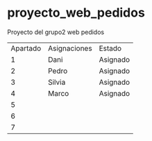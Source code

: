 # proyecto_web_pedidos
Proyecto del grupo2 web pedidos
<table>
	<tr>
		<td>Apartado</td>
		<td>Asignaciones</td>
		<td>Estado</td>
  	</tr>
	<tr>
		<td>1</td>
		<td>Dani</td>
		<td>Asignado</td>
  	</tr>
  	<tr>
    		<td>2</td>
	  	<td>Pedro</td>
	  	<td>Asignado</td>
  	</tr>
  	<tr>
    		<td>3</td>
	  	<td>Silvia</td>
	  	<td>Asignado</td>
	</tr>
	<tr>
		<td>4</td>
		<td>Marco</td>
		<td>Asignado</td>
	</tr>
	<tr>
		<td>5</td>
		<td></td>
		<td></td>
	</tr>
	<tr>
		<td>6</td>
		<td></td>
		<td></td>
	</tr>
	<tr>
		<td>7</td>
		<td></td>
		<td></td>
	</tr>
</table>
